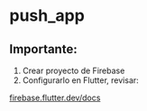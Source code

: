 # push_app

## Importante:

1. Crear proyecto de Firebase
2. Configurarlo en Flutter, revisar:
   
[firebase.flutter.dev/docs](firebase.flutter.dev/docs)
